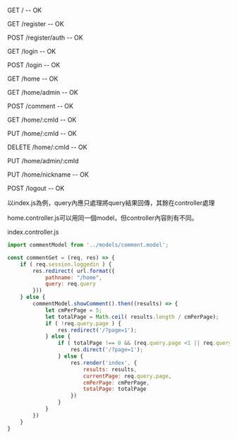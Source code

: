 GET / -- OK

GET /register -- OK

POST /register/auth -- OK

GET /login -- OK

POST /login -- OK

GET /home -- OK

GET /home/admin -- OK

POST /comment -- OK

GET /home/:cmId -- OK

PUT /home/:cmId -- OK

DELETE /home/:cmId -- OK

PUT /home/admin/:cmId

PUT /home/nickname -- OK

POST /logout -- OK

以index.js為例，query內應只處理將query結果回傳，其餘在controller處理

home.controller.js可以用同一個model，但controller內容則有不同。

index.controller.js
```js
import commentModel from '../models/comment.model';

const commentGet = (req, res) => {
    if ( req.session.loggedin ) {
        res.redirect( url.format({
            pathname: "/home",
            query: req.query
        }))
    } else {
        commentModel.showComment().then((results) => {
            let cmPerPage = 5;
            let totalPage = Math.ceil( results.length / cmPerPage);
            if ( !req.query.page ) {
                res.redirect('/?page=1');
            } else {
                if ( totalPage !== 0 && (req.query.page <1 || req.query.page > totalPage)) {
                    res.direct('/?page=1');
                } else {
                    res.render('index', {
                        results: results,
                        currentPage: req.query.page,
                        cmPerPage: cmPerPage,
                        totalPage: totalPage
                    })
                }
            }
        })
    }
}
```